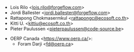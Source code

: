 - Lois Rilo \<<lois.rilo@forgeflow.com>\>
- Jordi Ballester \<<jordi.ballester@forgeflow.com>\>
- Rattapong Chokmasermkul \<<rattapongc@ecosoft.co.th>\>
- Kitti U. \<<kittiu@ecosoft.co.th>\>
- Pieter Paulussen \<<pieterpaulussen@code-source.be>\>
* OERP Canada \<<https://www.oerp.ca/>\>:
  - Foram Darji \<<fd@oerp.ca>\>
